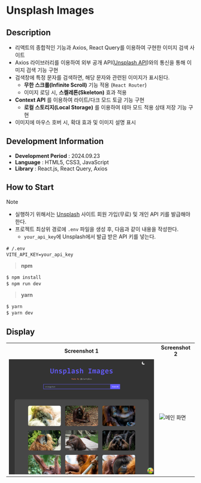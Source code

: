 # Unsplash Images

## Description

- 리액트의 종합적인 기능과 Axios, React Query를 이용하여 구현한 이미지 검색 사이트
- Axios 라이브러리를 이용하여 외부 공개 API([Unsplash API](https://unsplash.com/developers))와의 통신을 통해 이미지 검색 기능 구현
- 검색창에 특정 문자를 검색하면, 해당 문자와 관련된 이미지가 표시된다.
  - **무한 스크롤(Infinite Scroll)** 기능 적용 (`React Router`)
  - 이미지 로딩 시, **스켈레톤(Skeleton)** 효과 적용
- **Context API** 를 이용하여 라이트/다크 모드 토글 기능 구현
  - **로컬 스토리지(Local Storage)** 를 이용하여 테마 모드 적용 상태 저장 기능 구현
- 이미지에 마우스 호버 시, 확대 효과 및 이미지 설명 표시

## Development Information

- **Development Period** : 2024.09.23
- **Language** : HTML5, CSS3, JavaScript
- **Library** : React.js, React Query, Axios

## How to Start

> [!NOTE]
>
> - 실행하기 위해서는 [Unsplash](https://unsplash.com/) 사이트 회원 가입(무료) 및 개인 API 키를 발급해야 한다.
> - 프로젝트 최상위 경로에 `.env` 파일을 생성 후, 다음과 같이 내용을 작성한다.
>   - `your_api_key`에 Unsplash에서 발급 받은 API 키를 넣는다.
>
> ```shell
> # /.env
> VITE_API_KEY=your_api_key
> ```

> **npm**

```bash
$ npm install
$ npm run dev
```

> **yarn**

```bash
$ yarn
$ yarn dev
```

## Display

<table>
<tr>
  <th>Screenshot 1</th>
  <th>Screenshot 2</th>
</tr>
<tr>
  <td><img src="./picture1.png" alt="메인 화면" width=500 /></td>
  <td><img src="./picture2.gif" alt="메인 화면" width=580 /></td>
</tr>
</table>
